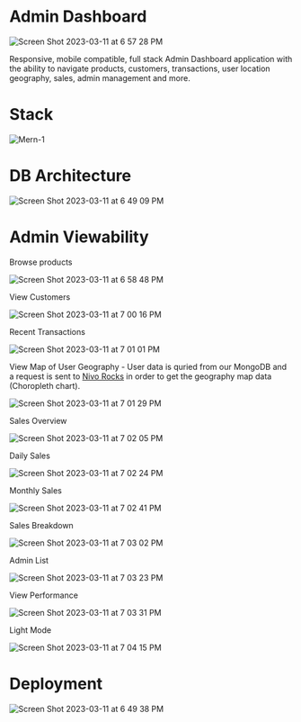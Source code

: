 # Admin Dashboard
![Screen Shot 2023-03-11 at 6 57 28 PM](https://user-images.githubusercontent.com/22222231/224519963-a6ac998c-5194-433a-8fc2-07139fc65b5b.png)

Responsive, mobile compatible, full stack Admin Dashboard application with the ability to navigate products, customers, transactions, user location geography, sales, admin management and more.

# Stack
![Mern-1](https://user-images.githubusercontent.com/22222231/224519858-07da5cef-d3d7-4e39-900f-6f2baff9b38c.jpeg)

# DB Architecture
![Screen Shot 2023-03-11 at 6 49 09 PM](https://user-images.githubusercontent.com/22222231/224519897-9f95320a-56c8-4e44-8e9e-fe7198ed3a97.png)

# Admin Viewability
Browse products

![Screen Shot 2023-03-11 at 6 58 48 PM](https://user-images.githubusercontent.com/22222231/224520036-90462d4d-bf5b-421b-9d51-7172026dc264.png)

View Customers

![Screen Shot 2023-03-11 at 7 00 16 PM](https://user-images.githubusercontent.com/22222231/224520062-756280c3-4337-4532-a659-f67463b3d3ec.png)

Recent Transactions

![Screen Shot 2023-03-11 at 7 01 01 PM](https://user-images.githubusercontent.com/22222231/224520071-8e1e4d8e-3004-4b14-bede-4e1f3fefdacd.png)

View Map of User Geography - User data is quried from our MongoDB and a request is sent to [Nivo Rocks](https://nivo.rocks/choropleth) in order to get the geography map data (Choropleth chart). 

![Screen Shot 2023-03-11 at 7 01 29 PM](https://user-images.githubusercontent.com/22222231/224520089-3930c04a-3290-4412-b1c1-26d759deeb06.png)

Sales Overview

![Screen Shot 2023-03-11 at 7 02 05 PM](https://user-images.githubusercontent.com/22222231/224520098-a8871b00-1a19-4333-93af-b035d9577478.png)

Daily Sales


![Screen Shot 2023-03-11 at 7 02 24 PM](https://user-images.githubusercontent.com/22222231/224520108-b33d0954-4935-45f7-84b7-6dc94303983e.png)

Monthly Sales

![Screen Shot 2023-03-11 at 7 02 41 PM](https://user-images.githubusercontent.com/22222231/224520115-142997be-7587-4f68-a7f5-41cae0890915.png)

Sales Breakdown

![Screen Shot 2023-03-11 at 7 03 02 PM](https://user-images.githubusercontent.com/22222231/224520128-16065c48-2ef2-4078-8427-2a31d406e935.png)

Admin List

![Screen Shot 2023-03-11 at 7 03 23 PM](https://user-images.githubusercontent.com/22222231/224520141-636cbbb0-fe00-455b-baf7-e6906f564574.png)

View Performance

![Screen Shot 2023-03-11 at 7 03 31 PM](https://user-images.githubusercontent.com/22222231/224520149-b0e18890-b6ff-434f-92c2-7948309f67fa.png)

Light Mode

![Screen Shot 2023-03-11 at 7 04 15 PM](https://user-images.githubusercontent.com/22222231/224520162-7d749b04-270f-45b2-85a6-3fc22ac18e68.png)



# Deployment
![Screen Shot 2023-03-11 at 6 49 38 PM](https://user-images.githubusercontent.com/22222231/224519900-e0abc13d-b749-40a8-be46-35127c831b9c.png)


